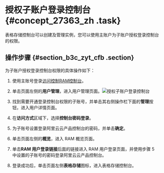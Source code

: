 # 授权子账户登录控制台 {#concept_27363_zh .task}

表格存储控制台可以创建及管理实例，您可以使用主账户为子账户授权登录控制台的权限。

## 操作步骤 {#section_b3c_zyt_cfb .section}

为子账户授权登录控制台权限的具体操作如下：

1.  使用主账号登录[访问控制RAM控制台](https://ram.console.aliyun.com)。
2.  单击页面左侧的**用户管理**，进入用户管理页面。![授权子账户登录控制台](http://static-aliyun-doc.oss-cn-hangzhou.aliyuncs.com/assets/img/20301/156799258212912_zh-CN.jpg)


3.  找到需要开通登录控制台权限的子账号，并单击其右侧操作栏下面的**管理**按钮，进入用户详情页面。
4.  在**访问方式**区域下，选择**控制台密码登录**。
5.  为子账号设置登录阿里云云产品控制台的密码，并单击**确定**。
6.  单击页面左侧的**概览**，进入 RAM 概览页面。
7.  单击**RAM 用户登录链接**后面的链接进入 RAM 用户登录页面，并使用步骤 5 中设置的子账号的密码登录阿里云云产品控制台。
8.  登录成功后，单击页面左侧**表格存储**图标，进入表格存储控制台。

